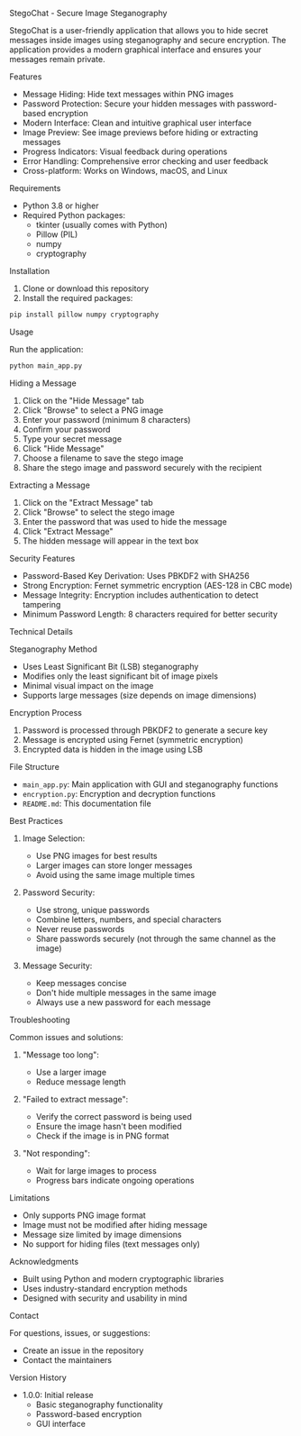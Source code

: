  StegoChat - Secure Image Steganography

StegoChat is a user-friendly application that allows you to hide secret messages inside images using steganography and secure encryption. The application provides a modern graphical interface and ensures your messages remain private.

 Features

- Message Hiding: Hide text messages within PNG images
- Password Protection: Secure your hidden messages with password-based encryption
- Modern Interface: Clean and intuitive graphical user interface
- Image Preview: See image previews before hiding or extracting messages
- Progress Indicators: Visual feedback during operations
- Error Handling: Comprehensive error checking and user feedback
- Cross-platform: Works on Windows, macOS, and Linux

 Requirements

- Python 3.8 or higher
- Required Python packages:
  - tkinter (usually comes with Python)
  - Pillow (PIL)
  - numpy
  - cryptography

 Installation

1. Clone or download this repository
2. Install the required packages:
```bash
pip install pillow numpy cryptography
```

 Usage

Run the application:
```bash
python main_app.py
```

 Hiding a Message

1. Click on the "Hide Message" tab
2. Click "Browse" to select a PNG image
3. Enter your password (minimum 8 characters)
4. Confirm your password
5. Type your secret message
6. Click "Hide Message"
7. Choose a filename to save the stego image
8. Share the stego image and password securely with the recipient

 Extracting a Message

1. Click on the "Extract Message" tab
2. Click "Browse" to select the stego image
3. Enter the password that was used to hide the message
4. Click "Extract Message"
5. The hidden message will appear in the text box

 Security Features

- Password-Based Key Derivation: Uses PBKDF2 with SHA256
- Strong Encryption: Fernet symmetric encryption (AES-128 in CBC mode)
- Message Integrity: Encryption includes authentication to detect tampering
- Minimum Password Length: 8 characters required for better security

 Technical Details

 Steganography Method
- Uses Least Significant Bit (LSB) steganography
- Modifies only the least significant bit of image pixels
- Minimal visual impact on the image
- Supports large messages (size depends on image dimensions)

 Encryption Process
1. Password is processed through PBKDF2 to generate a secure key
2. Message is encrypted using Fernet (symmetric encryption)
3. Encrypted data is hidden in the image using LSB

 File Structure

- `main_app.py`: Main application with GUI and steganography functions
- `encryption.py`: Encryption and decryption functions
- `README.md`: This documentation file

 Best Practices

1. Image Selection:
   - Use PNG images for best results
   - Larger images can store longer messages
   - Avoid using the same image multiple times

2. Password Security:
   - Use strong, unique passwords
   - Combine letters, numbers, and special characters
   - Never reuse passwords
   - Share passwords securely (not through the same channel as the image)

3. Message Security:
   - Keep messages concise
   - Don't hide multiple messages in the same image
   - Always use a new password for each message

 Troubleshooting

Common issues and solutions:

1. "Message too long": 
   - Use a larger image
   - Reduce message length

2. "Failed to extract message": 
   - Verify the correct password is being used
   - Ensure the image hasn't been modified
   - Check if the image is in PNG format

3. "Not responding":
   - Wait for large images to process
   - Progress bars indicate ongoing operations

 Limitations

- Only supports PNG image format
- Image must not be modified after hiding message
- Message size limited by image dimensions
- No support for hiding files (text messages only)


 Acknowledgments

- Built using Python and modern cryptographic libraries
- Uses industry-standard encryption methods
- Designed with security and usability in mind

 Contact

For questions, issues, or suggestions:
- Create an issue in the repository
- Contact the maintainers

 Version History

- 1.0.0: Initial release
  - Basic steganography functionality
  - Password-based encryption
  - GUI interface 